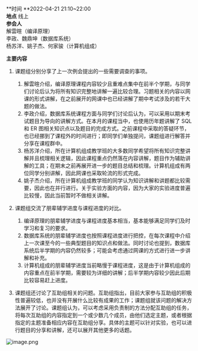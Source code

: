 **时间		**2022-04-21	21:10~22:00<br />**地点**		线上<br />**参会人**	<br />解雲暄（编译原理）<br />李政、魏鼎坤（数据库系统）<br />杨苏洋、姚子杰、何家骏（计算机组成）

**主要内容**

1. 课题组分别分享了上一次例会提出的一些需要调查的事项。
   1. 解雲暄介绍，编译原理课程内容较少且重难点集中在前半个学期，与同学们讨论后认为将所有知识完整地讲解一遍比较合理。习题相关的内容以网课的形式讲解，在之前展开的网课中也已经讲解了期中考试涉及的若干大题的做法。
   2. 李政介绍，数据库系统课程方面与同学们讨论后认为，可以采用以期末考试题目为导向的讲解方式。在本月的课程当中，也使用历年题讲解了 SQL 和 ER 图相关知识点以及题目的完成方式。之前课程中采取的答疑环节，也已经挪到了课程外的时间进行；即同学们单独提问，课题组进行解答并分享在课程群中。
   3. 杨苏洋介绍，所在计算机组成教学班的大多数同学希望将所有知识完整讲解并且梳理相关逻辑，因此课程重点仍然落在内容讲解，题目作为辅助讲解的工具；在期末之前再展开进一步的题目总结和梳理。计算机组成有两位同学分别讲解，因此网课也采取轮流的形式完成。
   4. 姚子杰介绍，所在计算机组成教学班的同学认为知识讲解和讲题都比较需要，因此也在并行进行。关于实验方面的内容，因为大家的实验进度普遍比较慢，因此当前暂时不做相关讲解。

2. 课题组交流了朋辈辅学进度与课程进度的对比。
   1. 编译原理的朋辈辅学进度与课程进度基本相当，基本能够满足同学们及时学习和复习的要求。
   2. 数据库系统的朋辈辅学进度也按照课程进度进行把控，在每次课程中介绍上一次课至今的一些典型题目的知识点和做法。同时讨论也提到，数据库系统后半学期的内容仍然较多；可能会考虑通过网课的方式进行进一步讲解和补充。
   3. 计算机组成的朋辈辅学进度当前略慢于课程进度，这是由于计算机组成的内容重点在前半学期，需要较为详细的讲解；后半学期内容较少因此后期比较容易赶上进度。

3. 课题组还讨论了互助组相关的问题。互助组指出，目前大家参与互助组的积极性普遍较低，也并没有开展什么比较有成果的工作；课题组就该问题的解决方法展开了讨论。课题组认为，可以考虑采用负责制的方法分配互助组的任务，将每次互助组的内容指定到一个或少数几个成员，由他们选定主题，或者根据指定的主题准备相应内容在互助组分享。具体的主题可以针对实验，也可以进行题目的分享和讲解，还可以展开其他更多的话题。


![image.png](./assets/1650805396092-338312b9-3ee0-4670-9811-856fc3dd910f.png)
